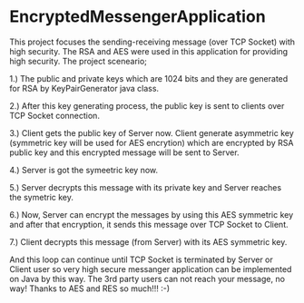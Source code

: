 # EncryptedMessengerApplication
This project focuses the sending-receiving message (over TCP Socket) with high security. The RSA and AES were used in this application for providing high security.  The project sceneario;  

1.) The public and private keys which are 1024 bits and they are generated for RSA by KeyPairGenerator java class.  

2.) After this key generating process, the public key is sent to clients over TCP Socket connection.  

3.) Client gets the public key of Server now. Client generate asymmetric key (symmetric key will be used for AES encrytion) which are encrypted by RSA public key and this encrypted message will be sent to Server.  

4.) Server is got the symeetric key now.  

5.) Server decrypts this message with its private key and Server reaches the symetric key.  

6.) Now, Server can encrypt the messages by using this AES symmetric key and after that encryption, it sends this message over TCP Socket to Client.  

7.) Client decrypts this message (from Server) with its AES symmetric key.  

And this loop can continue until TCP Socket is terminated by Server or Client user so  very high secure messanger application can be implemented on Java by this way. The 3rd party users can not reach your message, no way! Thanks to AES and RES so much!!! :-)
